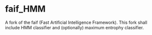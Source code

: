 faif_HMM
========

A fork of the faif (Fast Artificial Intelligence Framework). This fork shall include HMM classifier and (optionally) maximum entrophy classifier.
